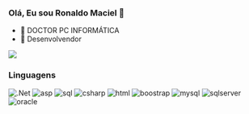 ### Olá, Eu sou Ronaldo Maciel 👋
- 🔭 DOCTOR PC INFORMÁTICA
- 🌱 Desenvolvendor

<img src="https://img.shields.io/static/v1?label=.NET&message=Developer&color=blue&style=for-the-badge&logo=MICROSOFT"/>

### Linguagens
![.Net](https://img.shields.io/badge/-.Net-000?&logo=Net)
![asp](https://img.shields.io/badge/-asp-000?&logo=asp)
![sql](https://img.shields.io/badge/-sql-000?&logo=sql)
![csharp](https://img.shields.io/badge/-csharp-000?&logo=csharp)
![html](https://img.shields.io/badge/-html-000?&logo=html)
![boostrap](https://img.shields.io/badge/-bootstrap-000?&logo=bootstrap)
![mysql](https://img.shields.io/badge/-mysql-000?&logo=mysql)
![sqlserver](https://img.shields.io/badge/-sqlserver-000?&logo=sqlserver)
![oracle](https://img.shields.io/badge/-oracle-000?&logo=oracle)
